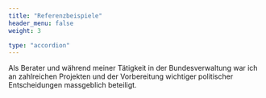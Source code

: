 ```yaml
---
title: "Referenzbeispiele"
header_menu: false
weight: 3

type: "accordion"
---
```

Als Berater und während meiner Tätigkeit in der Bundesverwaltung war ich an zahlreichen Projekten und der Vorbereitung wichtiger politischer Entscheidungen massgeblich beteiligt. 
